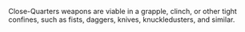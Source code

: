 Close-Quarters weapons are viable in a grapple, clinch, or other tight confines, such as fists, daggers, knives, knuckledusters, and similar.